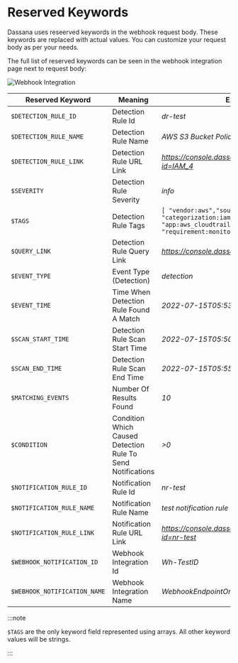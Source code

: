 # Reserved Keywords

Dassana uses reseerved keywords in the webhook request body. These keywords are replaced with actual values. You can customize your request body as per your needs.

The full list of reserved keywords can be seen in the webhook integration page next to request body:

![Webhook Integration](/img/integrations/webhook/webhook-reserved-keywords.png)

| Reserved Keyword             | Meaning                                                     | Example Value                                                                                                                                                                        |
| ---------------------------- | ----------------------------------------------------------- | ------------------------------------------------------------------------------------------------------------------------------------------------------------------------------------ |
| `$DETECTION_RULE_ID`         | Detection Rule Id                                           | _dr-test_                                                                                                                                                                            |
| `$DETECTION_RULE_NAME`       | Detection Rule Name                                         | _AWS S3 Bucket Policy Updated_                                                                                                                                                       |
| `$DETECTION_RULE_LINK`       | Detection Rule URL Link                                     | *https://console.dassana.cloud/detections/rule?id=IAM_4*                                                                                                                             |
| `$SEVERITY`                  | Detection Rule Severity                                     | _info_                                                                                                                                                                               |
| `$TAGS`                      | Detection Rule Tags                                         | `[ "vendor:aws","source:cloudtrail", "service:s3", "categorization:iam", "security:compliance", "app:aws_cloudtrail", "benchmark:cis-aws", "requirement:monitoring", "section:4.8"]` |
| `$QUERY_LINK`                | Detection Rule Query Link                                   | *https://console.dassana.cloud/query?search=*                                                                                                                                        |
| `$EVENT_TYPE`                | Event Type (Detection)                                      | _detection_                                                                                                                                                                          |
| `$EVENT_TIME`                | Time When Detection Rule Found A Match                      | _2022-07-15T05:53:06.893Z_                                                                                                                                                           |
| `$SCAN_START_TIME`           | Detection Rule Scan Start Time                              | _2022-07-15T05:50:00.893Z_                                                                                                                                                           |
| `$SCAN_END_TIME`             | Detection Rule Scan End Time                                | _2022-07-15T05:55:06.893Z_                                                                                                                                                           |
| `$MATCHING_EVENTS`           | Number Of Results Found                                     | _10_                                                                                                                                                                                 |
| `$CONDITION`                 | Condition Which Caused Detection Rule To Send Notifications | _>0_                                                                                                                                                                                 |
| `$NOTIFICATION_RULE_ID`      | Notification Rule Id                                        | _nr-test_                                                                                                                                                                            |
| `$NOTIFICATION_RULE_NAME`    | Notification Rule Name                                      | _test notification rule_                                                                                                                                                             |
| `$NOTIFICATION_RULE_LINK`    | Notification Rule URL Link                                  | *https://console.dassana.cloud/notificationRules/rule?id=nr-test*                                                                                                                    |
| `$WEBHOOK_NOTIFICATION_ID`   | Webhook Integration Id                                      | _Wh-TestID_                                                                                                                                                                          |
| `$WEBHOOK_NOTIFICATION_NAME` | Webhook Integration Name                                    | _WebhookEndpointOne_                                                                                                                                                                 |

:::note

`$TAGS` are the only keyword field represented using arrays. All other keyword values will be strings.

:::
